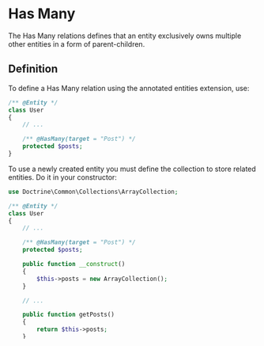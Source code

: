 # Has Many
The Has Many relations defines that an entity exclusively owns multiple other entities in a form of parent-children.

## Definition
To define a Has Many relation using the annotated entities extension, use:

```php
/** @Entity */
class User
{
    // ...

    /** @HasMany(target = "Post") */
    protected $posts;
}
```

To use a newly created entity you must define the collection to store related entities. Do it in your constructor:

```php
use Doctrine\Common\Collections\ArrayCollection;

/** @Entity */
class User
{
    // ...

    /** @HasMany(target = "Post") */
    protected $posts;

    public function __construct()
    {
        $this->posts = new ArrayCollection();
    }

    // ...

    public function getPosts()
    {
        return $this->posts;
    }
}
```

By default, the ORM will generate an outer key in the relation object using the parent entity's role and inner key (primary key by default) values. As result column and FK will be added to Post entity on `user_id` column.

Option      | Value  | Comment
---         | ---    | ----
load        | lazy/eager | Relation load approach. Defaults to `lazy`
cascade     | bool   | Automatically save related data with parent entity. Defaults to `true`
nullable    | bool   | Defines if the relation can be nullable (child can have no parent). Defaults to `false`
innerKey    | string | Inner key in parent entity. Defaults to the primary key
outerKey    | string | Outer key name. Defaults to `{parentRole}_{innerKey}`
where       | array  | Additional where condition to be applied for the relation. Defaults to none.
fkCreate    | bool   | Set to true to automatically create FK on outerKey. Defaults to `true`
fkAction    | CASCADE, NO ACTION, SET NULL | FK onDelete and onUpdate action. Defaults to `CASCADE`
indexCreate | bool   | Create an index on outerKey. Defaults to `true`

## Usage
To add the child object to the collection, use the collection method `add`:

```php
$u = new User();
$u->getPosts()->add(new Post("test post"));
```

The related object(s) can be immediately saved into the database by persisting the parent entity:

```php
$t = new Transaction($orm);
$t->persist($u);
$t->run();
```

To delete a previously associated object,  call the `remove` or `removeElement` methods of the collection:

```php
$post = $u->getPosts()->get(0);
$u->getPosts()->removeElement(post);
```

The child object will be removed during the persist operation.

> Set the relation option `nullable` as true to nullify the outer key instead of entity removal.

### Loading
To access related data simply call the method `load` of your `User`'s `Select` object:

```php
$users = $orm->getRepository(User::class)
    ->select()
    ->load('posts')
    ->wherePK(1)
    ->fetchAll();

foreach ($users as $u) {
    print_r($u->getPosts());
}
```

Please note, by default ORM will load HasMany related entities using an external query (`WHERE IN`).

### Filtering
You can filter entity selection using related data. Call the method `with` of your entity's `Select` to join the related entity table:

```php
$users = $orm->getRepository(User::class)
    ->select()
    ->distinct()
    ->with('posts')->where('posts.published', true)
    ->fetchAll();

print_r($users);
```

> Make sure to call `distinct` since the multi-row table will be joined to your query.

`Select` can automatically join related tables on the first `where` condition. The previous example can be rewritten:

```php
$users = $orm->getRepository(User::class)
    ->select()
    ->distinct()
    ->where('posts.published', true)
    ->fetchAll();

print_r($users);
```

### Load filtered
Another option available for HasMany relation is to pre-filter related data on the database level. To do that, use the `where` option of the relation, or the`load` method. For example, we can load all users with at least one post and pre-load only published posts:

```php
$users = $orm->getRepository(User::class)
    ->select()
    ->distinct()
    ->with('posts')
    ->load('posts', ['where' => ['published' => true]])
    ->fetchAll();
```

Another option is to use the `with` selection to drive the data for the pre-loaded entities. You can point your `load` method to use
`with` filtered relation data via `using` flag:

```php
$users = $orm->getRepository(User::class)
    ->select()
    ->distinct()
    ->with('posts', ['as' => 'published_posts'])->where('posts.published', true)
    ->load('posts', ['using' => 'published_posts'])
    ->fetchAll();
```

The given approach will produce only one SQL query.

```sql
SELECT DISTINCT
  `user`.`id` AS `c0`,
  `user`.`name` AS `c1`,
  `published_posts`.`id` AS `c2`,
  `published_posts`.`title` AS `c3`,
  `published_posts`.`published` AS `c4`,
  `published_posts`.`user_id` AS  `c5`,
FROM `spiral_users` AS `user`
INNER JOIN `spiral_posts` AS `published_posts`
    ON `published_posts`.`user_id` = `user`.`id`
WHERE `published_posts`.`published` = true
```

You can also pre-set the conditions in the relation definition:

```php
/** @Entity() */
class User
{
    // ...

    /** @HasMany(target = "Post", where={"published": true}) */
    protected $posts;

    public function __construct()
    {
        $this->posts = new ArrayCollection();
    }

    // ...

    public function getPosts()
    {
        return $this->posts;
    }
}
```
